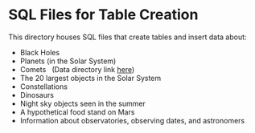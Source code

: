 # SQL Files for Table Creation
This directory houses SQL files that create tables and insert data about: 
* Black Holes 
* Planets (in the Solar System)
* Comets   (Data directory link [here](https://catalog.data.gov/dataset/wise-nea-comet-discovery-statistics))
* The 20 largest objects in the Solar System 
* Constellations
* Dinosaurs
* Night sky objects seen in the summer
* A hypothetical food stand on Mars
* Information about observatories, observing dates, and astronomers

